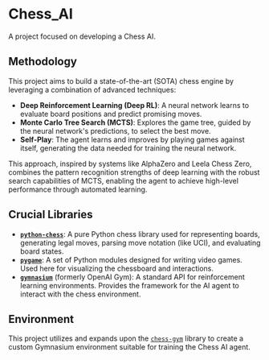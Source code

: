 # Chess_AI

A project focused on developing a Chess AI.

## Methodology

This project aims to build a state-of-the-art (SOTA) chess engine by leveraging a combination of advanced techniques:

*   **Deep Reinforcement Learning (Deep RL)**: A neural network learns to evaluate board positions and predict promising moves.
*   **Monte Carlo Tree Search (MCTS)**: Explores the game tree, guided by the neural network's predictions, to select the best move.
*   **Self-Play**: The agent learns and improves by playing games against itself, generating the data needed for training the neural network.

This approach, inspired by systems like AlphaZero and Leela Chess Zero, combines the pattern recognition strengths of deep learning with the robust search capabilities of MCTS, enabling the agent to achieve high-level performance through automated learning.

## Crucial Libraries

*   **[`python-chess`](https://github.com/niklasf/python-chess)**: A pure Python chess library used for representing boards, generating legal moves, parsing move notation (like UCI), and evaluating board states.
*   **[`pygame`](https://www.pygame.org/)**: A set of Python modules designed for writing video games. Used here for visualizing the chessboard and interactions.
*   **[`gymnasium`](https://gymnasium.farama.org/)** (formerly OpenAI Gym): A standard API for reinforcement learning environments. Provides the framework for the AI agent to interact with the chess environment.

## Environment

This project utilizes and expands upon the [`chess-gym`](https://github.com/ryanrudes/chess-gym) library to create a custom Gymnasium environment suitable for training the Chess AI agent.
